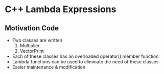 # C++ Lambda Expressions
## Motivation Code
- Two classes are written 
    1. Multiplier
    2. VectorPrint
- Each of these classes has an overloaded operator() member function
- Lambda functions can be used to eliminate the need of these classes
- Easier maintenance & modification
